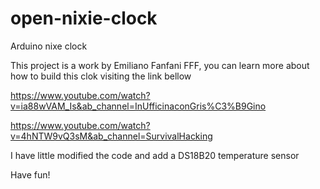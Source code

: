# open-nixie-clock
Arduino nixe clock

This project is a work by Emiliano Fanfani FFF, you can learn more about how to build this clok visiting the link bellow

https://www.youtube.com/watch?v=ia88wVAM_Is&ab_channel=InUfficinaconGris%C3%B9Gino

https://www.youtube.com/watch?v=4hNTW9vQ3sM&ab_channel=SurvivalHacking

I have little modified the code and add a DS18B20 temperature sensor 

Have fun!
